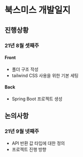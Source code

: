 # 북스미스 개발일지

## 진행상황

### 21년 8월 셋째주

#### Front

-   폴더 구조 작성
-   tailwind CSS 사용을 위한 기본 세팅

#### Back

-   Spring Boot 프로젝트 생성



## 논의사항

### 21년 9월 넷째주

- API 반환 값 타입에 대한 정의
- 프로젝트 진행 방향
